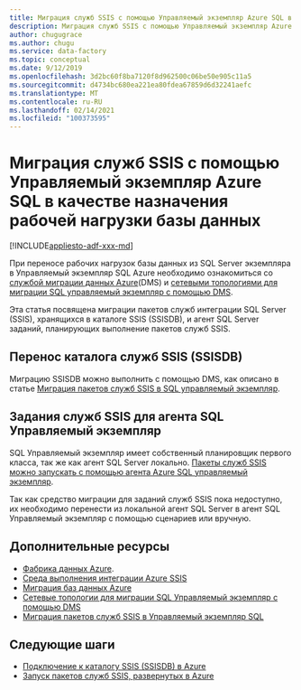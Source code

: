 ```yaml
---
title: Миграция служб SSIS с помощью Управляемый экземпляр Azure SQL в качестве назначения рабочей нагрузки базы данных
description: Миграция служб SSIS с помощью Управляемый экземпляр Azure SQL в качестве назначения рабочей нагрузки базы данных.
author: chugugrace
ms.author: chugu
ms.service: data-factory
ms.topic: conceptual
ms.date: 9/12/2019
ms.openlocfilehash: 3d2bc60f8ba7120f8d962500c06be50e905c11a5
ms.sourcegitcommit: d4734bc680ea221ea80fdea67859d6d32241aefc
ms.translationtype: MT
ms.contentlocale: ru-RU
ms.lasthandoff: 02/14/2021
ms.locfileid: "100373595"
---
```

# <a name="ssis-migration-with-azure-sql-managed-instance-as-the-database-workload-destination"></a>Миграция служб SSIS с помощью Управляемый экземпляр Azure SQL в качестве назначения рабочей нагрузки базы данных

[!INCLUDE[appliesto-adf-xxx-md](includes/appliesto-adf-xxx-md.md)]

При переносе рабочих нагрузок базы данных из SQL Server экземпляра в Управляемый экземпляр SQL Azure необходимо ознакомиться со [службой миграции данных Azure](../dms/dms-overview.md)(DMS) и [сетевыми топологиями для миграции SQL управляемый экземпляр с помощью DMS](../dms/resource-network-topologies.md).

Эта статья посвящена миграции пакетов служб интеграции SQL Server (SSIS), хранящихся в каталоге SSIS (SSISDB), и агент SQL Server заданий, планирующих выполнение пакетов служб SSIS.

## <a name="migrate-ssis-catalog-ssisdb"></a>Перенос каталога служб SSIS (SSISDB)

Миграцию SSISDB можно выполнить с помощью DMS, как описано в статье [Миграция пакетов служб SSIS в SQL управляемый экземпляр](../dms/how-to-migrate-ssis-packages-managed-instance.md).

## <a name="ssis-jobs-to-sql-managed-instance-agent"></a>Задания служб SSIS для агента SQL Управляемый экземпляр

SQL Управляемый экземпляр имеет собственный планировщик первого класса, так же как агент SQL Server локально.  [Пакеты служб SSIS можно запускать с помощью агента Azure SQL управляемый экземпляр](how-to-invoke-ssis-package-managed-instance-agent.md).

Так как средство миграции для заданий служб SSIS пока недоступно, их необходимо перенести из локальной агент SQL Server в агент SQL Управляемый экземпляр с помощью сценариев или вручную.

## <a name="additional-resources"></a>Дополнительные ресурсы

- [Фабрика данных Azure](./introduction.md).
- [Среда выполнения интеграции Azure SSIS](./create-azure-ssis-integration-runtime.md)
- [Миграция баз данных Azure](../dms/dms-overview.md)
- [Сетевые топологии для миграции SQL Управляемый экземпляр с помощью DMS](../dms/resource-network-topologies.md)
- [Миграция пакетов служб SSIS в Управляемый экземпляр SQL](../dms/how-to-migrate-ssis-packages-managed-instance.md)

## <a name="next-steps"></a>Следующие шаги

- [Подключение к каталогу SSIS (SSISDB) в Azure](/sql/integration-services/lift-shift/ssis-azure-connect-to-catalog-database)
- [Запуск пакетов служб SSIS, развернутых в Azure](/sql/integration-services/lift-shift/ssis-azure-run-packages)